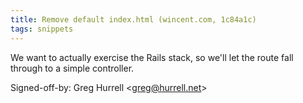 ```yaml
---
title: Remove default index.html (wincent.com, 1c84a1c)
tags: snippets
---
```


We want to actually exercise the Rails stack, so we'll let the route fall through to a simple controller.

Signed-off-by: Greg Hurrell &lt;greg@hurrell.net&gt;
